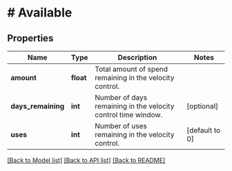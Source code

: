 # # Available

## Properties

Name | Type | Description | Notes
------------ | ------------- | ------------- | -------------
**amount** | **float** | Total amount of spend remaining in the velocity control. |
**days_remaining** | **int** | Number of days remaining in the velocity control time window. | [optional]
**uses** | **int** | Number of uses remaining in the velocity control. | [default to 0]

[[Back to Model list]](../../README.md#models) [[Back to API list]](../../README.md#endpoints) [[Back to README]](../../README.md)
